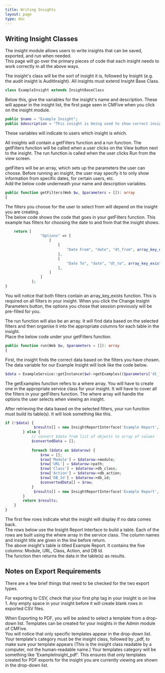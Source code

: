 ```yaml
---
title: Writing Insights
layout: page
type: doc
---
```


## Writing Insight Classes

The insight module allows users to write insights that can be saved, exported, and run when needed.<br>
This page will go over the primary pieces of code that each insight needs to work correctly in all the above ways.

The insight's class will be the sort of insight it is, followed by Insight (e.g. the audit insight is AuditInsight). All insights must extend Insight Base Class.

```php
class ExampleInsight extends InsightBaseClass
```

Below this, give the variables for the insight's name and description. These will appear in the insight list, the first page seen in CMFive when you click on the insight module.

```php
public $name = "Example Insight";
public $description = "This insight is being used to show correct insight syntax in the docs";
```
These variables will indicate to users which insight is which.

All insights will contain a getFilters function and a run function. The getFilters function will be called when a user clicks on the View button next to the insight. The run function is called when the user clicks Run from the view screen.

getFilters will be an array, which sets up the parameters the user can choose. Before running an insight, the user may specify it to only show information from specific dates, for certain users, etc.<br>
Add the below code underneath your name and description variables.

```php
public function getFilters(Web $w, $parameters = []): array
{
```

The filters you choose for the user to select from will depend on the insight you are creating.<br>
The below code shows the code that goes in your getFilters function. This example has filters for choosing the date to and from that the insight shows.

```php
    return [
                "Options" => [
                    [
                        [
                            "Date From", "date", "dt_from", array_key_exists('dt_from', $parameters) ? $parameters['dt_from'] : null
                        ],
                        [
                            "Date To", "date", "dt_to", array_key_exists('dt_to', $parameters) ? $parameters['dt_to'] : null
                        ],
                    ]
                ]
            ];
}
```

You will notice that both filters contain an array_key_exists function. This is required on all filters in your insight. When you click the Change Insight Parameters button, the options you chose that session previously will be pre-filled for you.

The run function will also be an array. It will find data based on the selected filters and then organise it into the appropriate columns for each table in the insight.<br>
Place the below code under your getFilters function.

```php
public function run(Web $w, $parameters = []): array
{
```
First, the insight finds the correct data based on the filters you have chosen. The data variable for our Example Insight will look like the code below.

```php
$data = ExampleService::getInstance($w)->getExamples(($parameters['dt_from']), ($parameters['dt_to']));
```

The getExamples function refers to a where array. You will have to create one in the appropriate service class for your insight. It will have to cover all the filters in your getFilters function. The where array will handle the options the user selects when viewing an insight.

After retrieving the data based on the selected filters, your run function must build its table(s). It will look something like this.

```php
if (!$data) {
             $results[] = new InsightReportInterface('Example Report', ['Results'], [['No data returned for selections']]);
        } else {
            // convert $data from list of objects to array of values
            $convertedData = [];
            
            foreach ($data as $datarow) {
                $row = [];
                $row['Module'] = $datarow->module;
                $row['URL'] = $datarow->path;
                $row['Class'] = $datarow->db_class;
                $row['Action'] = $datarow->db_action;
                $row['DB_Id'] = $datarow->db_id;
                $convertedData[] = $row;
            }
             $results[] = new InsightReportInterface('Example Report', ['Module', 'URL', 'Class', 'Action', 'DB Id'], $convertedData);
        }
        return $results;
    }
}
```

The first few rows indicate what the insight will display if no data comes back.<br>
The rows below use the Insight Report Interface to build a table. Each of the rows are built using the where array in the service class. The column names and insight title are given in the line before return.<br> 
The above insight's table is titled Example Report. It contains the five columns: Module, URL, Class, Action, and DB Id.<br>
The function then returns the data in the table(s) as results.

## Notes on Export Requirements

There are a few brief things that need to be checked for the two export types.

For exporting to CSV, check that your first php tag in your insight is on line 1. Any empty space in your insight before it will create blank rows in exported CSV files.

When Exporting to PDF, you will be asked to select a template from a drop-down list. Templates can be created for your insights in the Admin module of CMFive.<br>
You will notice that only specific templates appear in the drop-down list. Your template's category must be the insight class, followed by _pdf, to make sure your template appears (This is the insight class readable by a computer, not the human-readable name.) Your templates category will be something like 'ExampleInsight_pdf'. This ensures that only templates created for PDF exports for the insight you are currently viewing are shown in the drop-down list.